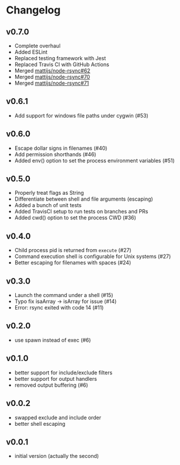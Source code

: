 # Changelog

## v0.7.0

  - Complete overhaul
  - Added ESLint
  - Replaced testing framework with Jest
  - Replaced Travis CI with GitHub Actions
  - Merged [mattijs/node-rsync#62](https://github.com/mattijs/node-rsync/pull/62)
  - Merged [mattijs/node-rsync#70](https://github.com/mattijs/node-rsync/pull/70)
  - Merged [mattijs/node-rsync#71](https://github.com/mattijs/node-rsync/pull/71)

## v0.6.1

  - Add support for windows file paths under cygwin (#53)

## v0.6.0

  - Escape dollar signs in filenames (#40)
  - Add permission shorthands (#46)
  - Added env() option to set the process environment variables (#51)

## v0.5.0

  - Properly treat flags as String
  - Differentiate between shell and file arguments (escaping)
  - Added a bunch of unit tests
  - Added TravisCI setup to run tests on branches and PRs
  - Added cwd() option to set the process CWD (#36)

## v0.4.0

  - Child process pid is returned from `execute` (#27)
  - Command execution shell is configurable for Unix systems (#27)
  - Better escaping for filenames with spaces (#24)

## v0.3.0

  - Launch the command under a shell (#15)
  - Typo fix isaArray -> isArray for issue (#14)
  - Error: rsync exited with code 14 (#11)

## v0.2.0

  - use spawn instead of exec (#6)

## v0.1.0

  - better support for include/exclude filters
  - better support for output handlers
  - removed output buffering (#6)

## v0.0.2

  - swapped exclude and include order
  - better shell escaping

## v0.0.1

  - initial version (actually the second)
